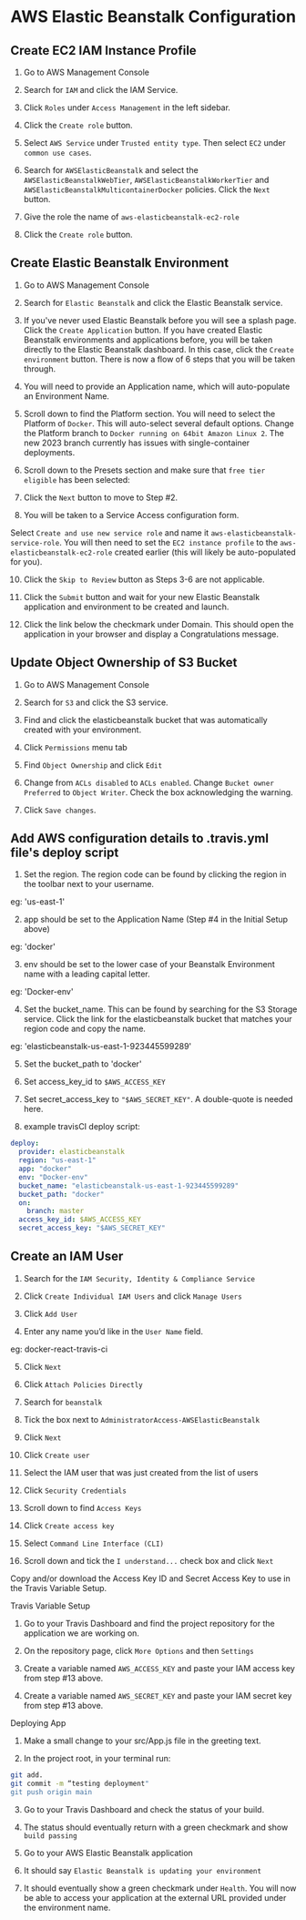 # AWS Elastic Beanstalk Configuration

## Create EC2 IAM Instance Profile

1. Go to AWS Management Console

2. Search for `IAM` and click the IAM Service.

3. Click `Roles` under `Access Management` in the left sidebar.

4. Click the `Create role` button.

5. Select `AWS Service` under `Trusted entity type`. Then select `EC2` under `common use cases`.

6. Search for `AWSElasticBeanstalk` and select the `AWSElasticBeanstalkWebTier`, `AWSElasticBeanstalkWorkerTier` and `AWSElasticBeanstalkMulticontainerDocker` policies. Click the `Next` button.

7. Give the role the name of `aws-elasticbeanstalk-ec2-role`

8. Click the `Create role` button.

## Create Elastic Beanstalk Environment

1. Go to AWS Management Console

2. Search for `Elastic Beanstalk` and click the Elastic Beanstalk service.

3. If you've never used Elastic Beanstalk before you will see a splash page. Click the `Create Application` button. If you have created Elastic Beanstalk environments and applications before, you will be taken directly to the Elastic Beanstalk dashboard. In this case, click the `Create environment` button. There is now a flow of 6 steps that you will be taken through.

4. You will need to provide an Application name, which will auto-populate an Environment Name.

5. Scroll down to find the Platform section. You will need to select the Platform of `Docker`. This will auto-select several default options. Change the Platform branch to `Docker running on 64bit Amazon Linux 2`. The new 2023 branch currently has issues with single-container deployments.

6. Scroll down to the Presets section and make sure that `free tier eligible` has been selected:

7. Click the `Next` button to move to Step #2.

8. You will be taken to a Service Access configuration form.

Select `Create and use new service role` and name it `aws-elasticbeanstalk-service-role`. You will then need to set the `EC2 instance profile` to the `aws-elasticbeanstalk-ec2-role` created earlier (this will likely be auto-populated for you).

10. Click the `Skip to Review` button as Steps 3-6 are not applicable.

11. Click the `Submit` button and wait for your new Elastic Beanstalk application and environment to be created and launch.

12. Click the link below the checkmark under Domain. This should open the application in your browser and display a Congratulations message.

## Update Object Ownership of S3 Bucket

1. Go to AWS Management Console

2. Search for `S3` and click the S3 service.

3. Find and click the elasticbeanstalk bucket that was automatically created with your environment.

4. Click `Permissions` menu tab

5. Find `Object Ownership` and click `Edit`

6. Change from `ACLs disabled` to `ACLs enabled`. Change `Bucket owner Preferred` to `Object Writer`. Check the box acknowledging the warning.

7. Click `Save changes`.

## Add AWS configuration details to .travis.yml file's deploy script

1. Set the region. The region code can be found by clicking the region in the toolbar next to your username.

eg: 'us-east-1'

2. app should be set to the Application Name (Step #4 in the Initial Setup above)

eg: 'docker'

3. env should be set to the lower case of your Beanstalk Environment name with a leading capital letter.

eg: 'Docker-env'

4. Set the bucket_name. This can be found by searching for the S3 Storage service. Click the link for the elasticbeanstalk bucket that matches your region code and copy the name.

eg: 'elasticbeanstalk-us-east-1-923445599289'

5. Set the bucket_path to 'docker'

6. Set access_key_id to `$AWS_ACCESS_KEY`

7. Set secret_access_key to `"$AWS_SECRET_KEY"`. A double-quote is needed here.

8. example travisCI deploy script:

```yml
deploy:
  provider: elasticbeanstalk
  region: "us-east-1"
  app: "docker"
  env: "Docker-env"
  bucket_name: "elasticbeanstalk-us-east-1-923445599289"
  bucket_path: "docker"
  on:
    branch: master
  access_key_id: $AWS_ACCESS_KEY
  secret_access_key: "$AWS_SECRET_KEY"
```

## Create an IAM User

1. Search for the `IAM Security, Identity & Compliance Service`

2. Click `Create Individual IAM Users` and click `Manage Users`

3. Click `Add User`

4. Enter any name you’d like in the `User Name` field.

eg: docker-react-travis-ci

5. Click `Next`

6. Click `Attach Policies Directly`

7. Search for `beanstalk`

8. Tick the box next to `AdministratorAccess-AWSElasticBeanstalk`

9. Click `Next`

10. Click `Create user`

11. Select the IAM user that was just created from the list of users

12. Click `Security Credentials`

13. Scroll down to find `Access Keys`

14. Click `Create access key`

15. Select `Command Line Interface (CLI)`

16. Scroll down and tick the `I understand...` check box and click `Next`

Copy and/or download the Access Key ID and Secret Access Key to use in the Travis Variable Setup.

Travis Variable Setup

1. Go to your Travis Dashboard and find the project repository for the application we are working on.

2. On the repository page, click `More Options` and then `Settings`

3. Create a variable named `AWS_ACCESS_KEY` and paste your IAM access key from step #13 above.

4. Create a variable named `AWS_SECRET_KEY` and paste your IAM secret key from step #13 above.

Deploying App

1. Make a small change to your src/App.js file in the greeting text.

2. In the project root, in your terminal run:

```bash
git add.
git commit -m “testing deployment"
git push origin main
```

3. Go to your Travis Dashboard and check the status of your build.

4. The status should eventually return with a green checkmark and show `build passing`

5. Go to your AWS Elastic Beanstalk application

6. It should say `Elastic Beanstalk is updating your environment`

7. It should eventually show a green checkmark under `Health`. You will now be able to access your application at the external URL provided under the environment name.
